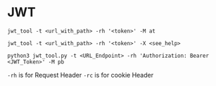 # JWT


```
jwt_tool -t <url_with_path> -rh '<token>' -M at
```

```
jwt_tool -t <url_with_path> -rh '<token>' -X <see_help>
```

```
python3 jwt_tool.py -t <URL_Endpoint> -rh 'Authorization: Bearer <JWT_Token>' -M pb
```

`-rh` is for Request Header
`-rc` is for cookie Header
